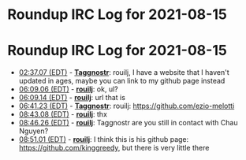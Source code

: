 # Roundup IRC Log for 2021-08-15 #
# Roundup IRC Log for 2021-08-15
* <a href="#02:37.07" id="02:37.07">02:37.07 (EDT)</a> - __[Taggnostr](https://github.com/Taggnostr)__: rouilj, I have a website that I haven't updated in ages, maybe you can link to my github page instead
* <a href="#06:09.06" id="06:09.06">06:09.06 (EDT)</a> - __[rouilj](https://github.com/rouilj)__: ok, ul?
* <a href="#06:09.14" id="06:09.14">06:09.14 (EDT)</a> - __[rouilj](https://github.com/rouilj)__: url that is
* <a href="#06:41.23" id="06:41.23">06:41.23 (EDT)</a> - __[Taggnostr](https://github.com/Taggnostr)__: rouilj: <https://github.com/ezio-melotti>
* <a href="#08:43.08" id="08:43.08">08:43.08 (EDT)</a> - __[rouilj](https://github.com/rouilj)__: thx
* <a href="#08:46.26" id="08:46.26">08:46.26 (EDT)</a> - __[rouilj](https://github.com/rouilj)__: Taggnostr are you still in contact with  Chau Nguyen?
* <a href="#08:51.01" id="08:51.01">08:51.01 (EDT)</a> - __[rouilj](https://github.com/rouilj)__: I think this is his github page: <https://github.com/kinggreedy>, but there is very little there
